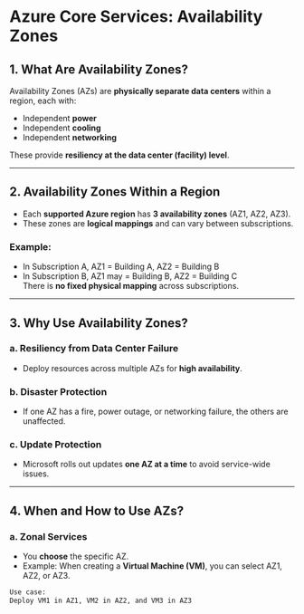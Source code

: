 # Azure Core Services: Availability Zones

## 1. What Are Availability Zones?

Availability Zones (AZs) are **physically separate data centers** within a region, each with:
- Independent **power**
- Independent **cooling**
- Independent **networking**

These provide **resiliency at the data center (facility) level**.

---

## 2. Availability Zones Within a Region

- Each **supported Azure region** has **3 availability zones** (AZ1, AZ2, AZ3).
- These zones are **logical mappings** and can vary between subscriptions.

### Example:
- In Subscription A, AZ1 = Building A, AZ2 = Building B  
- In Subscription B, AZ1 may = Building B, AZ2 = Building C  
There is **no fixed physical mapping** across subscriptions.

---

## 3. Why Use Availability Zones?

### a. **Resiliency from Data Center Failure**
- Deploy resources across multiple AZs for **high availability**.

### b. **Disaster Protection**
- If one AZ has a fire, power outage, or networking failure, the others are unaffected.

### c. **Update Protection**
- Microsoft rolls out updates **one AZ at a time** to avoid service-wide issues.

---

## 4. When and How to Use AZs?

### a. **Zonal Services**
- You **choose** the specific AZ.
- Example: When creating a **Virtual Machine (VM)**, you can select AZ1, AZ2, or AZ3.

```bash
Use case:
Deploy VM1 in AZ1, VM2 in AZ2, and VM3 in AZ3
